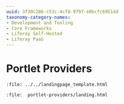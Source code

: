 ```yaml
---
uuid: 3f30c286-c53c-4cf8-9797-e0bcfc6951dd
taxonomy-category-names:
- Development and Tooling
- Core Frameworks
- Liferay Self-Hosted
- Liferay PaaS
---
```

# Portlet Providers

```{raw} html
:file: ../../landingpage_template.html
```

```{raw} html
:file:  portlet-providers/landing.html
```
